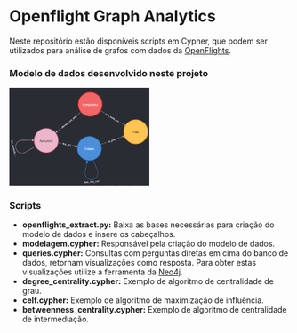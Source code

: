 # Openflight Graph Analytics

Neste repositório estão disponíveis scripts em Cypher, que podem ser utilizados para análise de grafos com dados da [OpenFlights](openflights.org).

### Modelo de dados desenvolvido neste projeto
<img src="./graph.png" alt="Modelo de dados desenvolvido" width="50%" height="50%" />

### Scripts
- **openflights_extract.py:** Baixa as bases necessárias para criação do modelo de dados e insere os cabeçalhos.
- **modelagem.cypher:** Responsável pela criação do modelo de dados.
- **queries.cypher:** Consultas com perguntas diretas em cima do banco de dados, retornam visualizações como resposta. Para obter estas visualizações utilize a ferramenta da [Neo4j](https://neo4j.com/download/).
- **degree_centrality.cypher:** Exemplo de algoritmo de centralidade de grau.
- **celf.cypher:** Exemplo de algoritmo de maximização de influência.
- **betweenness_centrality.cypher:** Exemplo de algoritmo de centralidade de intermediação.